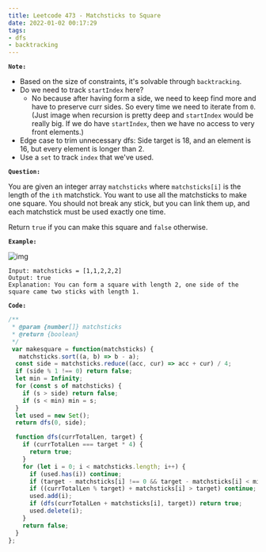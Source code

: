 ```yaml
---
title: Leetcode 473 - Matchsticks to Square
date: 2022-01-02 00:17:29
tags:
- dfs
- backtracking
---
```

**`Note:`**
- Based on the size of constraints, it's solvable through `backtracking`.
- Do we need to track `startIndex` here? 
  - No because after having form a side, we need to keep find more and have to preserve curr sides. So every time we need to iterate from `0`. (Just image when recursion is pretty deep and `startIndex` would be really big. If we do have `startIndex`, then we have no access to very front elements.)
- Edge case to trim unnecessary dfs: Side target is 18, and an element is 16, but every element is longer than 2.
- Use a `set` to track `index` that we've used.

**`Question:`**

You are given an integer array `matchsticks` where `matchsticks[i]` is the length of the `ith` matchstick. You want to use all the matchsticks to make one square. You should not break any stick, but you can link them up, and each matchstick must be used exactly one time.

Return `true` if you can make this square and `false` otherwise.

**`Example:`**

![img](https://assets.leetcode.com/uploads/2021/04/09/matchsticks1-grid.jpg)
```
Input: matchsticks = [1,1,2,2,2]
Output: true
Explanation: You can form a square with length 2, one side of the square came two sticks with length 1.
```

**`Code:`**
```javascript
/**
 * @param {number[]} matchsticks
 * @return {boolean}
 */
 var makesquare = function(matchsticks) {
   matchsticks.sort((a, b) => b - a);
  const side = matchsticks.reduce((acc, cur) => acc + cur) / 4;
  if (side % 1 !== 0) return false;
  let min = Infinity;
  for (const s of matchsticks) {
    if (s > side) return false;
    if (s < min) min = s;
  }
  let used = new Set();
  return dfs(0, side);

  function dfs(currTotalLen, target) {
    if (currTotalLen === target * 4) {
      return true;
    }
    for (let i = 0; i < matchsticks.length; i++) {
      if (used.has(i)) continue;
      if (target - matchsticks[i] !== 0 && target - matchsticks[i] < min) return false;
      if ((currTotalLen % target) + matchsticks[i] > target) continue; 
      used.add(i);
      if (dfs(currTotalLen + matchsticks[i], target)) return true;
      used.delete(i);
    }
    return false;
  }
};
```